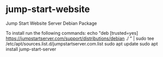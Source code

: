 # jump-start-website
Jump Start Website Server Debian Package

To install run the following commands:
echo "deb [trusted=yes] https://jumpstartserver.com/support/distributions/debian ./ " | sudo tee /etc/apt/sources.list.d/jumpstartserver.com.list
sudo apt update
sudo apt install jump-start-server
